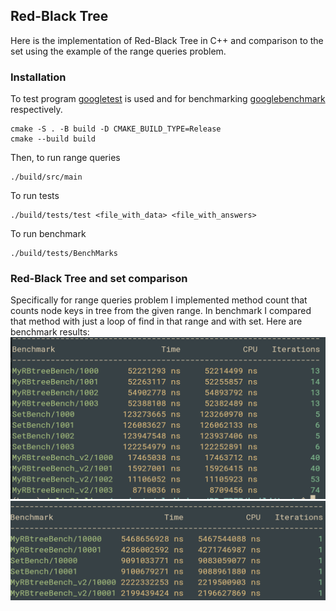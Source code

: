 ## Red-Black Tree
Here is the implementation of Red-Black Tree in C++ and comparison to the set using the example of the range queries problem.
### Installation
To test program [googletest](https://github.com/google/googletest) is used and for benchmarking [googlebenchmark](https://github.com/google/benchmark) respectively.
```shell script
cmake -S . -B build -D CMAKE_BUILD_TYPE=Release
cmake --build build
```
Then, to run range queries
```shell script
./build/src/main
```
To run tests
```shell script
./build/tests/test <file_with_data> <file_with_answers>
```
To run benchmark
```shell script
./build/tests/BenchMarks
```
### Red-Black Tree and set comparison
Specifically for range queries problem I implemented method count that counts node keys in tree from the given range. In benchmark I compared that method with just a loop of find in that range and with set. Here are benchmark results:
![image](images/benchmark1000.png)
![image](images/benchmark10000.png)



